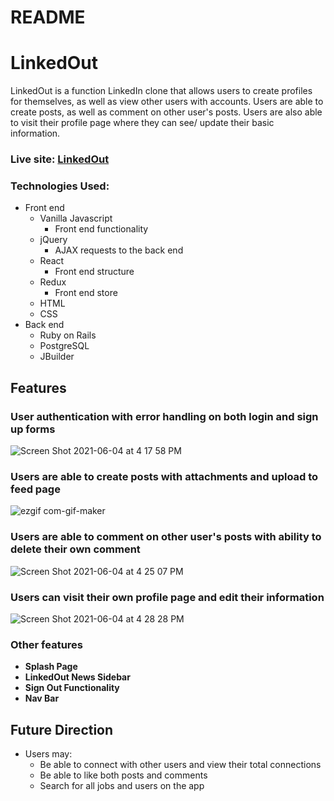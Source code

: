 # README

# LinkedOut

LinkedOut is a function LinkedIn clone that allows users to create profiles for themselves, as well as view other users with accounts. Users are able to create posts, as well as comment on other user's posts. Users are also able to visit their profile page where they can see/ update their basic information.

### **Live site: [LinkedOut](https://linkedout-aa.herokuapp.com/#/)**

### **Technologies Used:**

* Front end
  * Vanilla Javascript
    * Front end functionality
  * jQuery
    * AJAX requests to the back end 
  * React
    * Front end structure
  * Redux
    * Front end store
  * HTML
  * CSS
* Back end
  * Ruby on Rails
  * PostgreSQL
  * JBuilder

## **Features**  

### **User authentication with error handling on both login and sign up forms**

![Screen Shot 2021-06-04 at 4 17 58 PM](https://user-images.githubusercontent.com/76493900/120858354-aa4a8c80-c550-11eb-844d-d78ee5952cca.png)


### **Users are able to create posts with attachments and upload to feed page**

![ezgif com-gif-maker](https://user-images.githubusercontent.com/76493900/120857751-bf72eb80-c54f-11eb-8540-48de5e384c55.gif)


### **Users are able to comment on other user's posts with ability to delete their own comment**

![Screen Shot 2021-06-04 at 4 25 07 PM](https://user-images.githubusercontent.com/76493900/120859093-b97e0a00-c551-11eb-8d4d-09a18ebbdf5a.png)


### **Users can visit their own profile page and edit their information**

![Screen Shot 2021-06-04 at 4 28 28 PM](https://user-images.githubusercontent.com/76493900/120859561-5e004c00-c552-11eb-92d1-6fd86b025c02.png)


### **Other features**

* **Splash Page**
* **LinkedOut News Sidebar**
* **Sign Out Functionality**
* **Nav Bar**

## **Future Direction**  

* Users may:
  * Be able to connect with other users and view their total connections
  * Be able to like both posts and comments
  * Search for all jobs and users on the app

